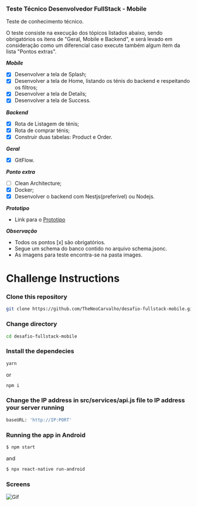 ### Teste Técnico Desenvolvedor FullStack - Mobile
Teste de conhecimento técnico.

O teste consiste na execução dos tópicos listados abaixo, sendo obrigatórios os itens de "Geral, Mobile e Backend", e será levado em consideração como um diferencial caso execute também algum item da lista "Pontos extras".

**_Mobile_**
- [x] Desenvolver a tela de Splash;
- [x] Desenvolver a tela de Home, listando os ténis do backend e respeitando os filtros;
- [x] Desenvolver a tela de Details;
- [x] Desenvolver a tela de Success.

**_Backend_**
- [x] Rota de Listagem de ténis;
- [x] Rota de comprar ténis;
- [x] Construir duas tabelas: Product e Order.

**_Geral_**
- [x] GitFlow.

**_Ponto extra_**
- [ ] Clean Architecture;
- [x] Docker;
- [x] Desenvolver o backend com Nestjs(preferível) ou Nodejs.

**_Prototipo_**
- Link para o [Prototipo](https://xd.adobe.com/view/805c6555-3e18-4105-98e5-d5486211e920-d50f/)

**_Observação_**
- Todos os pontos [x] são obrigatórios. 
- Segue um schema do banco contido no arquivo schema.jsonc.
- As imagens para teste encontra-se na pasta images. 

# Challenge Instructions

### Clone this repository

```bash
git clone https://github.com/TheNeoCarvalho/desafio-fullstack-mobile.git
```

### Change directory

```bash
cd desafio-fullstack-mobile
```

### Install the dependecies

```bash
yarn
```

or

```bash
npm i
```

### Change the IP address in **src/services/api.js** file to IP address your server running

```bash
baseURL: 'http://IP:PORT'
```

### Running the app in Android

```bash
$ npm start
```
and
```bash
$ npx react-native run-android
```

### Screens

![Gif](./Telas/action.gif)

